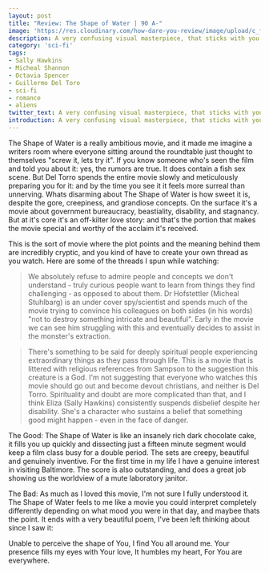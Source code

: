 ```yaml
---
layout: post
title: "Review: The Shape of Water | 90 A-"
image: 'https://res.cloudinary.com/how-dare-you-review/image/upload/c_fill,h_399,w_760/v1528849592/https_3A_2F_2Fblogs-images.forbes.com_2Finsertcoin_2Ffiles_2F2018_2F03_2Fshape1.jpg'
description: A very confusing visual masterpiece, that sticks with you after seeing it - especially the fish sex.        
category: 'sci-fi'
tags: 
- Sally Hawkins
- Micheal Shannon
- Octavia Spencer
- Guillermo Del Toro
- sci-fi
- romance
- aliens
twitter_text: A very confusing visual masterpiece, that sticks with you after seeing it - especially the fish sex. 
introduction: A very confusing visual masterpiece, that sticks with you after seeing it - especially the fish sex.  
---
```

The Shape of Water is a really ambitious movie, and it made me imagine a writers room where everyone sitting around the roundtable just thought to themselves "screw it, lets try it". If you know someone who's seen the film and told you about it: yes, the rumors are true. It does contain a fish sex scene. But Del Torro spends the entire movie slowly and meticulously preparing you for it: and by the time you see it it feels more surreal than unnerving. Whats disarming about The Shape of Water is how sweet it is, despite the gore, creepiness, and grandiose concepts. On the surface it's a movie about government bureaucracy, beastiality, disability, and stagnancy. But at it's core it's an off-kilter love story: and that's the portion that makes the movie special and worthy of the acclaim it's received. 

This is the sort of movie where the plot points and the meaning behind them are incredibly cryptic, and you kind of have to create your own thread as you watch. Here are some of the threads I spun while watching:

> We absolutely refuse to admire people and concepts we don't understand - truly curious people want to learn from things they find challenging - as opposed to about them. Dr Hofstettler (Micheal Stuhlbarg) is an under cover spy/scientist and spends much of the movie trying to convince his colleagues on both sides (in his words) "not to destroy something intricate and beautiful". Early in the movie we can see him struggling with this and eventually decides to assist in the monster's extraction.

> There's something to be said for deeply spiritual people experiencing extraordinary things as they pass through life. This is a movie that is littered with religious references from Sampson to the suggestion this creature is a God. I'm not suggesting that everyone who watches this movie should go out and become devout christians, and neither is Del Torro. Spirituality and doubt are more complicated than that, and I think  Eliza (Sally Hawkins) consistently suspends disbelief despite her disability. She's a character who sustains a belief that something good might happen - even in the face of danger.

The Good: The Shape of Water is like an insanely rich dark chocolate cake, it fills you up quickly and dissecting just a fifteen minute segment would keep a film class busy for a double period. The sets are creepy, beautiful and genuinely inventive. For the first time in my life I have a genuine interest in visiting Baltimore. The score is also outstanding, and does a great job showing us the worldview of a mute laboratory janitor.

The Bad: As much as I loved this movie, I'm not sure I fully understood it. The Shape of Water feels to me like a movie you could interpret completely differently depending on what mood you were in that day, and maybee thats the point. It ends with a very beautiful poem, I've been left thinking about since I saw it:

Unable to perceive the shape of You, 
I find You all around me. 
Your presence fills my eyes with Your love, 
It humbles my heart, 
For You are everywhere.


